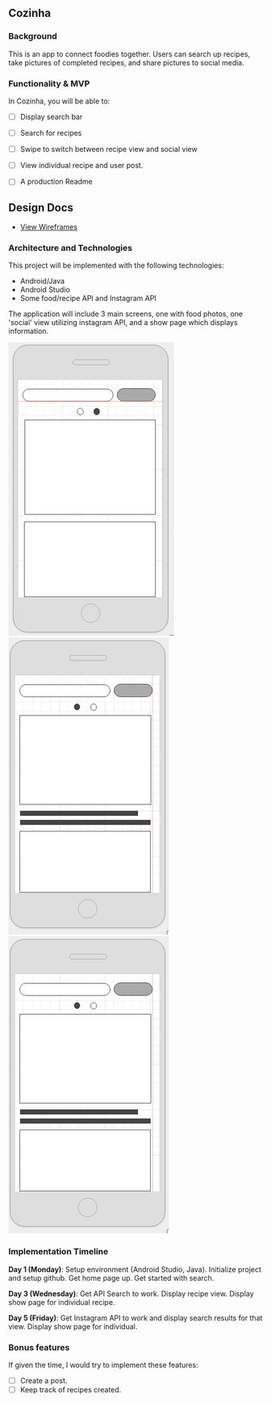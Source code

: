 ## Cozinha

### Background

This is an app to connect foodies together. Users can search up recipes, take pictures of completed recipes, and share pictures to social media.

### Functionality & MVP  

In Cozinha, you will be able to:

- [ ] Display search bar
- [ ] Search for recipes
- [ ] Swipe to switch between recipe view and social view
- [ ] View individual recipe and user post.
- [ ] A production Readme


## Design Docs
* [View Wireframes](docs/wireframes)


### Architecture and Technologies

This project will be implemented with the following technologies:

- Android/Java
- Android Studio
- Some food/recipe API and Instagram API

The application will include 3 main screens, one with food photos, one 'social' view utilizing instagram API, and a show page which displays information.

![list](docs/wireframes/wireframe1.png)
![description](docs/wireframes/wireframe2.png)
![show](docs/wireframes/wireframe2.png)

### Implementation Timeline

**Day 1 (Monday)**: Setup environment (Android Studio, Java). Initialize project and setup github. Get home page up. Get started with search.

**Day 3 (Wednesday)**: Get API Search to work. Display recipe view. Display show page for individual recipe.

**Day 5 (Friday)**: Get Instagram API to work and display search results for that view. Display show page for individual.


### Bonus features

If given the time, I would try to implement these features:

- [ ] Create a post.
- [ ] Keep track of recipes created.
